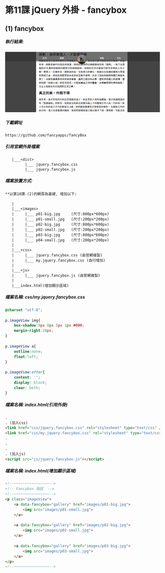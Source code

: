 # 第11課 jQuery 外掛 - fancybox


## (1) fancybox


##### 執行結果:
![GitHub Logo](/imgs/results11-1.jpg)


##### 下載網址
```
https://github.com/fancyapps/fancyBox
```



##### 引用官網外掛檔案
```
   |___<dist>
         |___ jquery.fancybox.css
         |___ jquery.fancybox.js
```



##### 檔案放置方式:
```
**以第10課-(2)的網頁為基礎, 增加以下:

   | 
   |___<images>
   |     |___ p01-big.jpg     (尺寸:800px*600px)
   |     |___ p01-small.jpg   (尺寸:200px*200px)
   |     |___ p02-big.jpg     (尺寸:800px*600px)
   |     |___ p02-small.jpg   (尺寸:200px*200px)
   |     |___ p03-big.jpg     (尺寸:800px*600px)
   |     |___ p04-small.jpg   (尺寸:200px*200px)   
   |     
   |___<css>
   |     |___ jquery.fancybox.css (由官網複製)
   |     |___ my.jquery.fancybox.css (自行增加) 
   |
   |___<js>
   |     |___ jquery.fancybox.js (由官網複製)     
   |
   |___index.html(增加顯示區域)  
```



##### 檔案名稱: css/my.jquery.fancybox.css
```css
@charset "utf-8";

p.imageView img{
    box-shadow:0px 0px 5px 1px #000;
    margin-right:20px;
}

p.imageView a{
    outline:none;
    float:left;
}

p.imageView:after{
    content: '';
    display: block;
    clear: both;
}
```



##### 檔案名稱: index.html(引用外掛)  
```html
.
. (加入css)
<link href="css/jquery.fancybox.css" rel="stylesheet" type="text/css" />
<link href="css/my.jquery.fancybox.css" rel="stylesheet" type="text/css" />
.
.
.
. (加入js)
<script src="js/jquery.fancybox.js"></script> 
```



##### 檔案名稱: index.html(增加顯示區域)  
```html
<!--~~~~~~~~~~~~~~~~-->
<!-- Fancybox 測試  -->
<!--~~~~~~~~~~~~~~~~-->
<p class="imageView">
    <a data-fancybox="gallery" href="images/p01-big.jpg">
        <img src="images/p01-small.jpg">
    </a>
                
    <a data-fancybox="gallery" href="images/p02-big.jpg">
        <img src="images/p02-small.jpg">
    </a> 
                
    <a data-fancybox="gallery" href="images/p03-big.jpg">
        <img src="images/p03-small.jpg">
    </a>                     
</p>
<!--~~~~~~~~~~~~~~~~--> 
```
